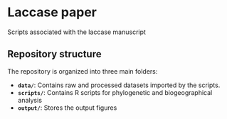 # Laccase paper

Scripts associated with the laccase manuscript

## Repository structure

The repository is organized into three main folders:

- **`data/`**: Contains raw and processed datasets imported by the scripts.
- **`scripts/`**: Contains R scripts for phylogenetic and biogeographical analysis
- **`output/`**: Stores the output figures
